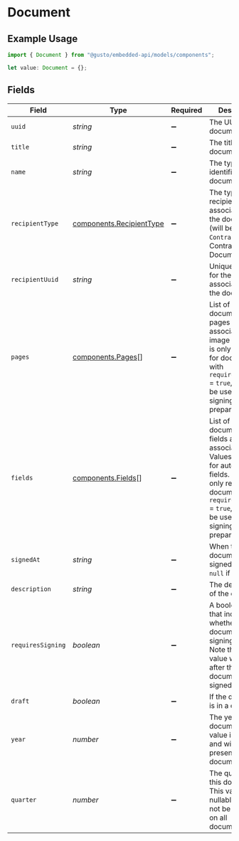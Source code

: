# Document

## Example Usage

```typescript
import { Document } from "@gusto/embedded-api/models/components";

let value: Document = {};
```

## Fields

| Field                                                                                                                                                                                                    | Type                                                                                                                                                                                                     | Required                                                                                                                                                                                                 | Description                                                                                                                                                                                              |
| -------------------------------------------------------------------------------------------------------------------------------------------------------------------------------------------------------- | -------------------------------------------------------------------------------------------------------------------------------------------------------------------------------------------------------- | -------------------------------------------------------------------------------------------------------------------------------------------------------------------------------------------------------- | -------------------------------------------------------------------------------------------------------------------------------------------------------------------------------------------------------- |
| `uuid`                                                                                                                                                                                                   | *string*                                                                                                                                                                                                 | :heavy_minus_sign:                                                                                                                                                                                       | The UUID of the document                                                                                                                                                                                 |
| `title`                                                                                                                                                                                                  | *string*                                                                                                                                                                                                 | :heavy_minus_sign:                                                                                                                                                                                       | The title of the document                                                                                                                                                                                |
| `name`                                                                                                                                                                                                   | *string*                                                                                                                                                                                                 | :heavy_minus_sign:                                                                                                                                                                                       | The type identifier of the document                                                                                                                                                                      |
| `recipientType`                                                                                                                                                                                          | [components.RecipientType](../../models/components/recipienttype.md)                                                                                                                                     | :heavy_minus_sign:                                                                                                                                                                                       | The type of recipient associated with the document (will be `Contractor` for Contractor Documents)                                                                                                       |
| `recipientUuid`                                                                                                                                                                                          | *string*                                                                                                                                                                                                 | :heavy_minus_sign:                                                                                                                                                                                       | Unique identifier for the recipient associated with the document                                                                                                                                         |
| `pages`                                                                                                                                                                                                  | [components.Pages](../../models/components/pages.md)[]                                                                                                                                                   | :heavy_minus_sign:                                                                                                                                                                                       | List of the document's pages and associated image URLs. This is only returned for documents with `required_signing` = `true`, and can be used for signing preparation.                                   |
| `fields`                                                                                                                                                                                                 | [components.Fields](../../models/components/fields.md)[]                                                                                                                                                 | :heavy_minus_sign:                                                                                                                                                                                       | List of the document's fields and associated data. Values are set for auto-filled fields. This is only returned for documents with `required_signing` = `true`, and can be used for signing preparation. |
| `signedAt`                                                                                                                                                                                               | *string*                                                                                                                                                                                                 | :heavy_minus_sign:                                                                                                                                                                                       | When the document was signed (will be `null` if unsigned)                                                                                                                                                |
| `description`                                                                                                                                                                                            | *string*                                                                                                                                                                                                 | :heavy_minus_sign:                                                                                                                                                                                       | The description of the document                                                                                                                                                                          |
| `requiresSigning`                                                                                                                                                                                        | *boolean*                                                                                                                                                                                                | :heavy_minus_sign:                                                                                                                                                                                       | A boolean flag that indicates whether the document needs signing or not. Note that this value will change after the document is signed.                                                                  |
| `draft`                                                                                                                                                                                                  | *boolean*                                                                                                                                                                                                | :heavy_minus_sign:                                                                                                                                                                                       | If the document is in a draft state                                                                                                                                                                      |
| `year`                                                                                                                                                                                                   | *number*                                                                                                                                                                                                 | :heavy_minus_sign:                                                                                                                                                                                       | The year of this document. This value is nullable and will not be present on all documents.                                                                                                              |
| `quarter`                                                                                                                                                                                                | *number*                                                                                                                                                                                                 | :heavy_minus_sign:                                                                                                                                                                                       | The quarter of this document. This value is nullable and will not be present on all documents.                                                                                                           |